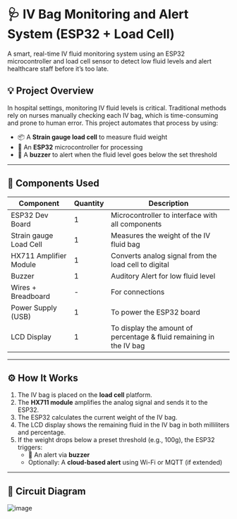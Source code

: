 # 🩺 IV Bag Monitoring and Alert System (ESP32 + Load Cell)

A smart, real-time IV fluid monitoring system using an ESP32 microcontroller and load cell sensor to detect low fluid levels and alert healthcare staff before it’s too late.

## 💡 Project Overview

In hospital settings, monitoring IV fluid levels is critical. Traditional methods rely on nurses manually checking each IV bag, which is time-consuming and prone to human error. This project automates that process by using:

- 📦 A **Strain gauge load cell** to measure fluid weight
- 🧠 An **ESP32** microcontroller for processing
- 🔔 A **buzzer** to alert when the fluid level goes below the set threshold

---

## 🔧 Components Used

| Component              | Quantity | Description |
|------------------------|----------|-------------|
| ESP32 Dev Board        | 1        | Microcontroller to interface with all components|
| Strain gauge Load Cell | 1        | Measures the weight of the IV fluid bag |
| HX711 Amplifier Module   | 1        | Converts analog signal from the load cell to digital |
| Buzzer                 | 1        | Auditory Alert for low fluid level |
| Wires + Breadboard     | -        | For connections |
| Power Supply (USB)     | 1        | To power the ESP32 board |
| LCD Display            | 1        | To display the amount of percentage & fluid remaining in the IV bag
---

## ⚙️ How It Works

1. The IV bag is placed on the **load cell** platform. 
2. The **HX711 module** amplifies the analog signal and sends it to the ESP32.
3. The ESP32 calculates the current weight of the IV bag.
4. The LCD display shows the remaining fluid in the IV bag in both milliliters and percentage.
5. If the weight drops below a preset threshold (e.g., 100g), the ESP32 triggers:
   - 🔔 An alert via **buzzer**
   - Optionally: A **cloud-based alert** using Wi-Fi or MQTT (if extended)

---

## 📐 Circuit Diagram

![image](https://github.com/user-attachments/assets/e087284d-0336-4854-a9b9-f0a9c9a08e9c)


